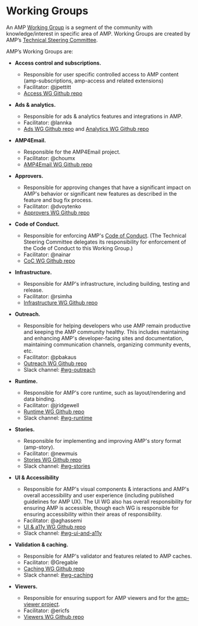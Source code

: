# Working Groups


An AMP [Working Group](https://github.com/ampproject/meta/blob/master/GOVERNANCE.md#working-groups) is a segment of the community with knowledge/interest in specific area of AMP.  Working Groups are created by AMP’s [Technical Steering Committee](https://github.com/ampproject/meta/blob/master/GOVERNANCE.md#technical-steering-committee-tsc). 

AMP’s Working Groups are:

* **Access control and subscriptions.**
  * Responsible for user specific controlled access to AMP content (amp-subscriptions, amp-access and related extensions)
  * Facilitator: @jpettitt 
  * [Access WG Github repo](https://github.com/ampproject/wg-access-subscriptions)
  
* **Ads & analytics.**
  * Responsible for ads & analytics features and integrations in AMP.
  * Facilitator: @lannka
  * [Ads WG Github repo](https://github.com/ampproject/wg-ads) and [Analytics WG Github repo](https://github.com/ampproject/wg-analytics)
  
* **AMP4Email.**
  * Responsible for the AMP4Email project.
  * Facilitator: @choumx
  * [AMP4Email WG Github repo](https://github.com/ampproject/wg-amp4email)
  
* **Approvers.**
  * Responsible for approving changes that have a significant impact on AMP's behavior or significant new features as described in the feature and bug fix process.
  * Facilitator: @dvoytenko
  * [Approvers WG Github repo](https://github.com/ampproject/wg-approvers)
  
* **Code of Conduct.**
  * Responsible for enforcing AMP's [Code of Conduct](https://github.com/ampproject/meta/blob/master/CODE_OF_CONDUCT.md).  (The Technical Steering Committee delegates its responsibility for enforcement of the Code of Conduct to this Working Group.)
  * Facilitator: @nainar
  * [CoC WG Github repo](https://github.com/ampproject/wg-codeofconduct)
  
* **Infrastructure.**
  * Responsible for AMP's infrastructure, including building, testing and release.
  * Facilitator: @rsimha
  * [Infrastructure WG Github repo](https://github.com/ampproject/wg-infra)
  
* **Outreach.**
  * Responsible for helping developers who use AMP remain productive and keeping the AMP community healthy.  This includes maintaining and enhancing AMP's developer-facing sites and documentation, maintaining communication channels, organizing community events, etc.
  * Facilitator: @pbakaus
  * [Outreach WG Github repo](https://github.com/ampproject/wg-outreach)
  * Slack channel: [#wg-outreach](https://amphtml.slack.com/messages/wg-outreach)
  
* **Runtime.**
  * Responsible for AMP's core runtime, such as layout/rendering and data binding.
  * Facilitator: @jridgewell
  * [Runtime WG Github repo](https://github.com/ampproject/wg-runtime)
  * Slack channel: [#wg-runtime](https://amphtml.slack.com/messages/wg-runtime)
  
* **Stories.**
  * Responsible for implementing and improving AMP's story format (amp-story).
  * Facilitator: @newmuis
  * [Stories WG Github repo](https://github.com/ampproject/wg-stories)
  * Slack channel: [#wg-stories](https://amphtml.slack.com/messages/wg-stories)
  
* **UI & Accessibility**
  * Responsible for AMP's visual components & interactions and AMP's overall accessibility and user experience (including published guidelines for AMP UX).  The UI WG also has overall responsibility for ensuring AMP is accessible, though each WG is responsible for ensuring accessibility within their areas of responsibility. 
  * Facilitator: @aghassemi
  * [UI & a11y WG Github repo](https://github.com/ampproject/wg-ui-and-a11y)
  * Slack channel: [#wg-ui-and-a11y](https://amphtml.slack.com/messages/wg-ui-and-a11y)
  
* **Validation & caching.**
  * Responsible for AMP's validator and features related to AMP caches.
  * Facilitator: @Gregable
  * [Caching WG Github repo](https://github.com/ampproject/wg-caching)
  * Slack channel: [#wg-caching](https://amphtml.slack.com/messages/wg-caching)
  
* **Viewers.**
  * Responsible for ensuring support for AMP viewers and for the [amp-viewer project](https://github.com/ampproject/amp-viewer).
  * Facilitator: @ericfs
  * [Viewers WG Github repo](https://github.com/ampproject/wg-viewers)
